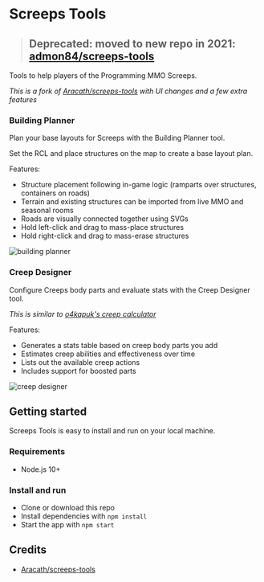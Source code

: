 # Screeps Tools

> ## Deprecated: moved to new repo in 2021: [admon84/screeps-tools](https://github.com/admon84/screeps-tools)

Tools to help players of the Programming MMO Screeps.

_This is a fork of [Aracath/screeps-tools](https://github.com/Arcath/screeps-tools) with UI changes and a few extra features_

### Building Planner

Plan your base layouts for Screeps with the Building Planner tool.

Set the RCL and place structures on the map to create a base layout plan.

Features:
* Structure placement following in-game logic (ramparts over structures, containers on roads)
* Terrain and existing structures can be imported from live MMO and seasonal rooms
* Roads are visually connected together using SVGs
* Hold left-click and drag to mass-place structures
* Hold right-click and drag to mass-erase structures

![building planner](https://user-images.githubusercontent.com/10291543/95763564-6a0a6700-0c6c-11eb-9eb8-7325b98a4437.png)

### Creep Designer

Configure Creeps body parts and evaluate stats with the Creep Designer tool.

_This is similar to [o4kapuk's creep calculator](https://codepen.io/o4kapuk/full/ZKeorE)_

Features:
* Generates a stats table based on creep body parts you add
* Estimates creep abilities and effectiveness over time
* Lists out the available creep actions
* Includes support for boosted parts

![creep designer](https://user-images.githubusercontent.com/10291543/95763598-78f11980-0c6c-11eb-9303-362c962876e4.png)

## Getting started

Screeps Tools is easy to install and run on your local machine.

### Requirements

* Node.js 10+

### Install and run

* Clone or download this repo
* Install dependencies with `npm install`
* Start the app with `npm start`

## Credits

- [Aracath/screeps-tools](https://github.com/Arcath/screeps-tools)
